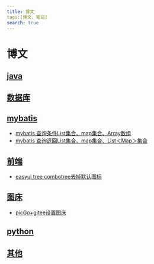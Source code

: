 ```yaml
---
title: 博文
tags:[博文，笔记]
search: true
---
```

# 博文

## [java](./java)

## [数据库](./database)

## [mybatis](./mybatis)
- [mybatis 查询条件List集合、map集合、Array数组](./mybatis/mybatis-list-map-array.md)
- [mybatis 查询返回List集合、map集合、List＜Map＞集合](./mybatis/mybatis-List-map.md)
 
## [前端](./front-end)
- [easyui tree combotree去掉默认图标](docs/blog-article/front-end/easyui/easyui-tree-combotree.md)

## [图床](./drawing-bed)
- [picGo+gitee设置图床](./drawing-bed/picGo+gitee.md)

## [python](./python)

## [其他](./other)

 
